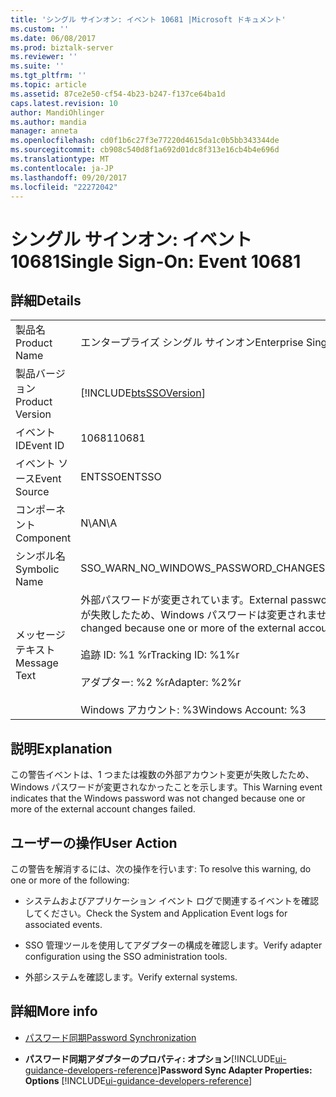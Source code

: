 ```yaml
---
title: 'シングル サインオン: イベント 10681 |Microsoft ドキュメント'
ms.custom: ''
ms.date: 06/08/2017
ms.prod: biztalk-server
ms.reviewer: ''
ms.suite: ''
ms.tgt_pltfrm: ''
ms.topic: article
ms.assetid: 87ce2e50-cf54-4b23-b247-f137ce64ba1d
caps.latest.revision: 10
author: MandiOhlinger
ms.author: mandia
manager: anneta
ms.openlocfilehash: cd0f1b6c27f3e77220d4615da1c0b5bb343344de
ms.sourcegitcommit: cb908c540d8f1a692d01dc8f313e16cb4b4e696d
ms.translationtype: MT
ms.contentlocale: ja-JP
ms.lasthandoff: 09/20/2017
ms.locfileid: "22272042"
---
```

# <a name="single-sign-on-event-10681"></a><span data-ttu-id="dec99-102">シングル サインオン: イベント 10681</span><span class="sxs-lookup"><span data-stu-id="dec99-102">Single Sign-On: Event 10681</span></span>
## <a name="details"></a><span data-ttu-id="dec99-103">詳細</span><span class="sxs-lookup"><span data-stu-id="dec99-103">Details</span></span>  
  
|||  
|-|-|  
|<span data-ttu-id="dec99-104">製品名</span><span class="sxs-lookup"><span data-stu-id="dec99-104">Product Name</span></span>|<span data-ttu-id="dec99-105">エンタープライズ シングル サインオン</span><span class="sxs-lookup"><span data-stu-id="dec99-105">Enterprise Single Sign-On</span></span>|  
|<span data-ttu-id="dec99-106">製品バージョン</span><span class="sxs-lookup"><span data-stu-id="dec99-106">Product Version</span></span>|[!INCLUDE[btsSSOVersion](../includes/btsssoversion-md.md)]|  
|<span data-ttu-id="dec99-107">イベント ID</span><span class="sxs-lookup"><span data-stu-id="dec99-107">Event ID</span></span>|<span data-ttu-id="dec99-108">10681</span><span class="sxs-lookup"><span data-stu-id="dec99-108">10681</span></span>|  
|<span data-ttu-id="dec99-109">イベント ソース</span><span class="sxs-lookup"><span data-stu-id="dec99-109">Event Source</span></span>|<span data-ttu-id="dec99-110">ENTSSO</span><span class="sxs-lookup"><span data-stu-id="dec99-110">ENTSSO</span></span>|  
|<span data-ttu-id="dec99-111">コンポーネント</span><span class="sxs-lookup"><span data-stu-id="dec99-111">Component</span></span>|<span data-ttu-id="dec99-112">N\A</span><span class="sxs-lookup"><span data-stu-id="dec99-112">N\A</span></span>|  
|<span data-ttu-id="dec99-113">シンボル名</span><span class="sxs-lookup"><span data-stu-id="dec99-113">Symbolic Name</span></span>|<span data-ttu-id="dec99-114">SSO_WARN_NO_WINDOWS_PASSWORD_CHANGE</span><span class="sxs-lookup"><span data-stu-id="dec99-114">SSO_WARN_NO_WINDOWS_PASSWORD_CHANGE</span></span>|  
|<span data-ttu-id="dec99-115">メッセージ テキスト</span><span class="sxs-lookup"><span data-stu-id="dec99-115">Message Text</span></span>|<span data-ttu-id="dec99-116">外部パスワードが変更されています。</span><span class="sxs-lookup"><span data-stu-id="dec99-116">External password change.</span></span> <span data-ttu-id="dec99-117">1 つまたは複数の外部アカウント変更が失敗したため、Windows パスワードは変更されませんでした。%r</span><span class="sxs-lookup"><span data-stu-id="dec99-117">The Windows password was not changed because one or more of the external account changes failed.%r</span></span><br /><br /> <span data-ttu-id="dec99-118">追跡 ID: %1 %r</span><span class="sxs-lookup"><span data-stu-id="dec99-118">Tracking ID: %1%r</span></span><br /><br /> <span data-ttu-id="dec99-119">アダプター: %2 %r</span><span class="sxs-lookup"><span data-stu-id="dec99-119">Adapter: %2%r</span></span><br /><br /> <span data-ttu-id="dec99-120">Windows アカウント: %3</span><span class="sxs-lookup"><span data-stu-id="dec99-120">Windows Account: %3</span></span>|  
  
## <a name="explanation"></a><span data-ttu-id="dec99-121">説明</span><span class="sxs-lookup"><span data-stu-id="dec99-121">Explanation</span></span>  
 <span data-ttu-id="dec99-122">この警告イベントは、1 つまたは複数の外部アカウント変更が失敗したため、Windows パスワードが変更されなかったことを示します。</span><span class="sxs-lookup"><span data-stu-id="dec99-122">This Warning event indicates that the Windows password was not changed because one or more of the external account changes failed.</span></span>  
  
## <a name="user-action"></a><span data-ttu-id="dec99-123">ユーザーの操作</span><span class="sxs-lookup"><span data-stu-id="dec99-123">User Action</span></span>  
 <span data-ttu-id="dec99-124">この警告を解消するには、次の操作を行います: </span><span class="sxs-lookup"><span data-stu-id="dec99-124">To resolve this warning, do one or more of the following:</span></span>  
  
-   <span data-ttu-id="dec99-125">システムおよびアプリケーション イベント ログで関連するイベントを確認してください。</span><span class="sxs-lookup"><span data-stu-id="dec99-125">Check the System and Application Event logs for associated events.</span></span>  
  
-   <span data-ttu-id="dec99-126">SSO 管理ツールを使用してアダプターの構成を確認します。</span><span class="sxs-lookup"><span data-stu-id="dec99-126">Verify adapter configuration using the SSO administration tools.</span></span>  
  
-   <span data-ttu-id="dec99-127">外部システムを確認します。</span><span class="sxs-lookup"><span data-stu-id="dec99-127">Verify external systems.</span></span>  
  
## <a name="more-info"></a><span data-ttu-id="dec99-128">詳細</span><span class="sxs-lookup"><span data-stu-id="dec99-128">More info</span></span>
  
-   [<span data-ttu-id="dec99-129">パスワード同期</span><span class="sxs-lookup"><span data-stu-id="dec99-129">Password Synchronization</span></span>](../core/password-synchronization2.md)  
  
-   <span data-ttu-id="dec99-130">**パスワード同期アダプターのプロパティ: オプション**[!INCLUDE[ui-guidance-developers-reference](../includes/ui-guidance-developers-reference.md)]</span><span class="sxs-lookup"><span data-stu-id="dec99-130">**Password Sync Adapter Properties: Options** [!INCLUDE[ui-guidance-developers-reference](../includes/ui-guidance-developers-reference.md)]</span></span>